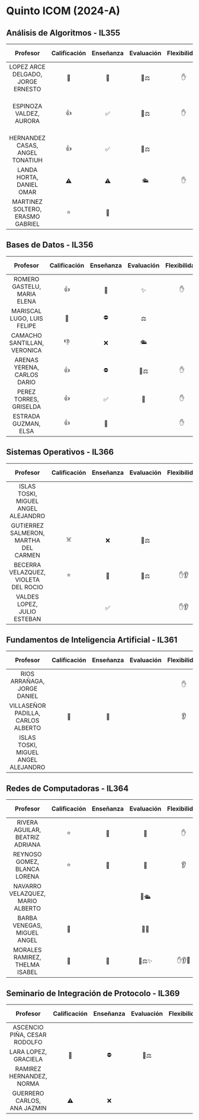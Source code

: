 # Quinto ICOM (2024-A)

## Análisis de Algoritmos - IL355

|             Profesor              | Calificación | Enseñanza | Evaluación | Flexibilidad | Personalidad | Modalidad | Asistencia | Rúbrica                         |              Otras Materias              | Reseñas                                                                                                                                                                                                                                                                                                                                                                                                                                                                                                                                                                                                                                                                                                                                                                                                                                                                                                                                                                                                                                                |
| :-------------------------------: | :----------: | :-------: | :--------: | :----------: | :----------: | :-------: | :--------: | :------------------------------ | :--------------------------------------: | :----------------------------------------------------------------------------------------------------------------------------------------------------------------------------------------------------------------------------------------------------------------------------------------------------------------------------------------------------------------------------------------------------------------------------------------------------------------------------------------------------------------------------------------------------------------------------------------------------------------------------------------------------------------------------------------------------------------------------------------------------------------------------------------------------------------------------------------------------------------------------------------------------------------------------------------------------------------------------------------------------------------------------------------------------- |
| LOPEZ ARCE DELGADO, JORGE ERNESTO |      🌟      |    🧠     |    👿⚖️    |      ✋      |      🤙      |    ✍     |            |                                 | Seminario de Arquitectura de Computadora | [1](https://www.misprofesores.com/profesores/Jorge-Erneste-Lopez-Arce-Delgado_139089) [2](https://www.facebook.com/groups/155476074566297/posts/4541495262631001/?comment_id=4541517772628750) [3](https://www.facebook.com/groups/155476074566297/posts/4085364828244049/?comment_id=4085377451576120&__cft__[0]=AZWZtMl0uZehe21yIk6TdC6dyQewVmBiBRzrP8m3-0vNT8Qrc38Wfym71GAFuu9qo1w5LIbLetFOIgoXRJwphvVzl1iWyFbJOt0mgu0x9F9Dz-ZX-AQ-MZvrDHSDMZY1VCiIuL6WNNRUlpp41FKh3KPY1fupfIGoZG6DWEkPDRVIETATPN28iS7kuc6PW6PG94Y&__tn__=R]-R)                                                                                                                                                                                                                                                                                                                                                                                                                                                                                                                     |
|      ESPINOZA VALDEZ, AURORA      |      👍      |    ✅     |    👿⚖️    |      ✋      |              |    ✍     |     📝     | 60 Exámenes (2)<br>40 Acts. (4) |                                          | [1](https://www.misprofesores.com/profesores/Aurora-Espinoza-Valdez_139763) [2](https://www.facebook.com/groups/155476074566297/posts/1685711931542696/?comment_id=1686146241499265) [3](https://www.facebook.com/groups/155476074566297/permalink/4085445741569291/) [4](https://www.facebook.com/groups/155476074566297/posts/1508712095909348/?comment_id=1508733715907186&__cft__[0]=AZX32J2COGlwb45-58gvfuCKfkPFiAqTevXm0BKZRiOzFzTnKJ8DcRS25gicQm6tTfdtmRvTaM8CSfg53yIP9XRwIiGbOSAjppISwX9MCDe7ZQEZl_7F2FIRfbatcYSzJPR0uE6xAzeMZyW1zikaF3Gg4pUNDwR8-pn3MfU4SaCmxPOH0GrbfdiGovUXGwj2VE0&__tn__=R]-R) [5](https://www.facebook.com/groups/155476074566297/posts/6887453818035122/?comment_id=6894218244025346) [6](https://www.facebook.com/groups/155476074566297/posts/6881990875248083/?comment_id=6882050778575426&__cft__[0]=AZXYD2T-SGnunNZ_ZZOP7hK_WJleL0xw5SUyax4N5snoJxkcRf-g-eAKurkA98R3AKkUxDsgczd6uXftlHtYWRwRWxkeJVpTWlEiwDt63W9HgJIuAe613s1uPGS7rIUzz6MYYNOc85i2bgsDCDotOufeuJtOedxx9ReK02W4ErinmgLQDuDx6rnu2jpDJhWElgM&__tn__=R]-R) |
|  HERNANDEZ CASAS, ANGEL TONATIUH  |      👍      |    ✅     |    👿⚖️    |              |              |    ✍     |     📝     |                                 |         Traductores de Lenguaje          | [1](https://www.misprofesores.com/profesores/Angel-Tonatiuh-Hernandez-Casas_97283) [2](https://www.facebook.com/groups/155476074566297/posts/6902869463160224/?comment_id=6906849516095552) [3](https://www.facebook.com/groups/155476074566297/posts/6887453818035122/?comment_id=6887587881355049&reply_comment_id=6891076354339535)                                                                                                                                                                                                                                                                                                                                                                                                                                                                                                                                                                                                                                                                                                                 |
|     LANDA HORTA, DANIEL OMAR      |      ⚠️      |    ⚠️     |     🛳     |      ✋      |      🤙      |    ✍     |    ⏳📝    |                                 |          Circuitos Electrónicos          | [1](https://www.misprofesores.com/profesores/Daniel-Omar-Landa-Horta_97826) [2](https://www.facebook.com/groups/155476074566297/permalink/3677614562352413/) [3](https://www.facebook.com/groups/155476074566297/permalink/6441405145973327/)                                                                                                                                                                                                                                                                                                                                                                                                                                                                                                                                                                                                                                                                                                                                                                                                          |
| MARTINEZ SOLTERO, ERASMO GABRIEL  |      ⭐      |    🧠     |            |              |    🤙 🤡     |    ✍     |            |                                 |                                          | [1](https://www.misprofesores.com/profesores/ERASMO-GABRIEL-MARTINEZ-SOLTERO_149299) [2](https://www.facebook.com/groups/155476074566297/posts/6227384367375407/?comment_id=6227742280672949&__cft__[0]=AZVeBhxtl3PAgRfE77oxEpv10r8KjwKTxj5HZK_zpLOni7iCay8EYYIYjDdCwghrKP6qCTRSMCfGHd7a176EVWunkbn0F7BicP6XYkyKvFf51CwHdfw6yq_iIFoDn-WfKiyjKAT2URCXsE2YDrZqtg_uBAwjcO2QY5tt59X7sVsq7IBs799FV61-cyYqbniQ-Kw&__tn__=R]-R) [3](https://www.facebook.com/groups/155476074566297/posts/6955867991193704/?comment_id=6955875187859651) [4](https://www.facebook.com/groups/155476074566297/posts/6181095882004256/?comment_id=6185743034872874) [5](https://www.facebook.com/groups/155476074566297/posts/6887453818035122/?comment_id=6894218244025346)                                                                                                                                                                                                                                                                                                    |

## Bases de Datos - IL356

|          Profesor           | Calificación | Enseñanza | Evaluación | Flexibilidad | Personalidad | Modalidad | Asistencia | Rúbrica                       | Otras Materias | Reseñas                                                                                                                                                                                                                                                                                                                           |
| :-------------------------: | :----------: | :-------: | :--------: | :----------: | :----------: | :-------: | :--------: | :---------------------------- | :------------: | :-------------------------------------------------------------------------------------------------------------------------------------------------------------------------------------------------------------------------------------------------------------------------------------------------------------------------------- |
| ROMERO GASTELU, MARIA ELENA |      👍      |    🧠     |     ✨     |      ✋      |      ❤️      |    💼     |    ⌚📝    | 80 Acts.<br>20 Proyecto final |                | [1](https://www.misprofesores.com/profesores/Maria-Elena-Romero-Gastelu_153505) [2](https://www.misprofesores.com/profesores/Maria-Elena-Romero-Gastelu_153831) [3](https://www.facebook.com/groups/155476074566297/posts/3201110666669474/?comment_id=3201191826661358)                                                          |
| MARISCAL LUGO, LUIS FELIPE  |      🤔      |    ⛔     |     ⚖️     |              |     🤙🤡     |           |  ⌚⏳🔔📝  |                               |                | [1](https://www.misprofesores.com/profesores/luis-felipe-mariscal-lugo_66679) [2](https://www.misprofesores.com/profesores/Luis-Felipe-Mariscal-Lugo_160076) [3](../personales.md)                                                                                                                                                |
| CAMACHO SANTILLAN, VERONICA |      👎      |    ❌     |     🛳     |              |              |    💼     |   🛏⏳📝   |                               |                | [1](https://www.misprofesores.com/profesores/VERONICA-CAMACHO-SANTILLAN_139857) [2](https://www.misprofesores.com/profesores/Veronica-Camacho-Santillan_116958) [3](https://www.facebook.com/groups/155476074566297/permalink/1394023534044872/) [4](https://www.facebook.com/groups/155476074566297/permalink/3569779599802577/) |
| ARENAS YERENA, CARLOS DARIO |      👍      |    ⛔     |    👿⚖️    |      ✋      |      😡      |    💼     |     ⏳     |                               |                | [1](https://www.misprofesores.com/profesores/Carlos-Dario-Arenas-Yerena_139760) [2](https://www.facebook.com/groups/155476074566297/posts/2592190224228191/?comment_id=2592226447557902)                                                                                                                                          |
|   PEREZ TORRES, GRISELDA    |      👍      |    ✅     |     💯     |      ✋      |              |    💼     |    🔔📝    |                               |                | [1](https://www.misprofesores.com/profesores/GRISELDA-PEREZ-TORRES_103345) [2](https://www.facebook.com/groups/155476074566297/permalink/2213728705407680/) [3](https://www.facebook.com/groups/155476074566297/posts/6887453818035122/?comment_id=6888310877949416)                                                              |
|    ESTRADA GUZMAN, ELSA     |      👍      |    🧠     |            |      ✋      |      🎭      |    💼     |     ⌚     |                               |                | [1](https://www.misprofesores.com/profesores/Elsa-Estrada-Guzman_147558) [2](https://www.facebook.com/groups/155476074566297/permalink/3669298919850644/)                                                                                                                                                                         |

## Sistemas Operativos - IL366

|               Profesor                | Calificación | Enseñanza | Evaluación | Flexibilidad | Personalidad | Modalidad | Asistencia | Rúbrica |   Otras Materias    | Reseñas                                                                                                                                                                                                                                                                                                                                                                                                                                                                                                                                                                                                                                                                                                                                                                                                                      |
| :-----------------------------------: | :----------: | :-------: | :--------: | :----------: | :----------: | :-------: | :--------: | :------ | :-----------------: | :--------------------------------------------------------------------------------------------------------------------------------------------------------------------------------------------------------------------------------------------------------------------------------------------------------------------------------------------------------------------------------------------------------------------------------------------------------------------------------------------------------------------------------------------------------------------------------------------------------------------------------------------------------------------------------------------------------------------------------------------------------------------------------------------------------------------------- |
|  ISLAS TOSKI, MIGUEL ANGEL ALEJANDRO  |              |           |            |              |      ✍      |    💼     |            |         |   Bases de Datos    | [1](https://www.facebook.com/groups/155476074566297/posts/6223113001135877/?comment_id=6223133944467116)                                                                                                                                                                                                                                                                                                                                                                                                                                                                                                                                                                                                                                                                                                                     |
| GUTIERREZ SALMERON, MARTHA DEL CARMEN |      ☠️      |    ❌     |    👿⚖️    |              |      😡      |    💼     |     📝     |         |                     | [1](https://www.misprofesores.com/profesores/MARTHA-DEL-CARMEN-GUTIERREZ-SALMERON_124903) [2](https://www.facebook.com/groups/155476074566297/permalink/1533796740067550/) [3](https://www.facebook.com/groups/155476074566297/permalink/1956569171123636/) [4](https://www.facebook.com/groups/155476074566297/permalink/2210695572377660/) [5](https://www.facebook.com/groups/155476074566297/permalink/880195738760990/)                                                                                                                                                                                                                                                                                                                                                                                                 |
| BECERRA VELAZQUEZ, VIOLETA DEL ROCIO  |      ⭐      |    🧠     |    👿⚖️    |     ✋👂     |              |    💼     |     📝     |         |                     | [1](https://www.misprofesores.com/profesores/Violeta-del-Rocio-Becerra-Velazquez_159549) [2](https://www.facebook.com/groups/155476074566297/posts/880227115424519/?comment_id=880227292091168) [3](https://www.facebook.com/groups/155476074566297/posts/1685887868191769/?comment_id=1686009988179557&__cft__[0]=AZUnpeODovm2xC9MQrJrkmDjHB_rNTyHZCQQ7vPBSN-2_0W1DgaCTkhch8i6avrnnPKOjK5qAvh7bDTy1zZoL6sqltMHj0d52brrC9fpVjcG0xK6mPYIzOjQGbvjPgAwC_xWp-Uif6kXUvgx8vFD8vHV&__tn__=R]-R) [4](https://www.facebook.com/groups/155476074566297/posts/6881990875248083/?comment_id=6882005465246624&__cft__[0]=AZXYD2T-SGnunNZ_ZZOP7hK_WJleL0xw5SUyax4N5snoJxkcRf-g-eAKurkA98R3AKkUxDsgczd6uXftlHtYWRwRWxkeJVpTWlEiwDt63W9HgJIuAe613s1uPGS7rIUzz6MYYNOc85i2bgsDCDotOufeuJtOedxx9ReK02W4ErinmgLQDuDx6rnu2jpDJhWElgM&__tn__=R]-R) |
|      VALDES LOPEZ, JULIO ESTEBAN      |              |    ✅     |            |     ✋👂     |      🤡      |    💼     |     📝     |         | Estructura de Datos | [1](https://www.misprofesores.com/profesores/Julio-Esteban-Valdes-Lopez_139809)                                                                                                                                                                                                                                                                                                                                                                                                                                                                                                                                                                                                                                                                                                                                              |

## Fundamentos de Inteligencia Artificial - IL361

|              Profesor               | Calificación | Enseñanza | Evaluación | Flexibilidad | Personalidad | Modalidad | Asistencia | Rúbrica |   Otras Materias    | Reseñas                                                                                                                                                                 |
| :---------------------------------: | :----------: | :-------: | :--------: | :----------: | :----------: | :-------: | :--------: | :------ | :-----------------: | :---------------------------------------------------------------------------------------------------------------------------------------------------------------------- |
|     RIOS ARRAÑAGA, JORGE DANIEL     |              |           |            |      ✋      |              |    ✍     |            |         |                     | [1](https://www.facebook.com/groups/155476074566297/posts/6948653675248469)                                                                                             |
| VILLASEÑOR PADILLA, CARLOS ALBERTO  |      🌟      |    🧠     |            |      👂      |              |    ✍     |     📝     |         |                     | [1](https://www.misprofesores.com/profesores/Carlos-Alberto-Villasenor-Padilla_171505) [2](https://www.facebook.com/groups/155476074566297/permalink/6230673790379798/) |
| ISLAS TOSKI, MIGUEL ANGEL ALEJANDRO |              |           |            |              |              |   💻💼    |            |         | Sistemas Operativos | [1](https://www.facebook.com/groups/155476074566297/posts/6223113001135877/?comment_id=6223133944467116)                                                                |

## Redes de Computadoras - IL364

|             Profesor             | Calificación | Enseñanza | Evaluación | Flexibilidad | Personalidad | Modalidad | Asistencia | Rúbrica |        Otras Materias        | Reseñas                                                                                                                                                                                                                                                                                                                                                                                                                                                                                                                          |
| :------------------------------: | :----------: | :-------: | :--------: | :----------: | :----------: | :-------: | :--------: | :------ | :--------------------------: | :------------------------------------------------------------------------------------------------------------------------------------------------------------------------------------------------------------------------------------------------------------------------------------------------------------------------------------------------------------------------------------------------------------------------------------------------------------------------------------------------------------------------------- |
| RIVERA AGUILAR, BEATRIZ ADRIANA  |      ⭐      |    🧠     |     💯     |      ✋      |      ❤️      |    ✍     |     📝     |         |                              | [1](https://www.misprofesores.com/profesores/Beatriz-Adriana-Rivera-Aguilar_139758) [2](https://www.facebook.com/groups/155476074566297/posts/6887453818035122/?comment_id=6888310877949416) [3](https://www.facebook.com/groups/155476074566297/posts/6228562293924281/?comment_id=6228692983911212&__cft__[0]=AZUOhc_12mFLguUbeT0b5zpHid-QOfHNjWUFppHzGfgZiz2ZqGs7UkKQeOIF9qpMVAHJLLzTDQUlP7m7l6W5l4yS8aoIm5-2AH_yYHRjx-hhP_QA2m8t8SOk7H9qoAFHngJ5DrRcQy7xIiwY0JwQrBPCkKFedqxNJU8XEMCkOxvFAzfPjMDdjCQdSoOFUCzzyLw&__tn__=R]-R) |
|   REYNOSO GOMEZ, BLANCA LORENA   |      ⭐      |    🧠     |     💯     |      👂      |              |    ✍     |     🏝️     |         |                              | [1](https://www.misprofesores.com/profesores/Blanca-Lorena-Reynoso-Gomez_153594)                                                                                                                                                                                                                                                                                                                                                                                                                                                 |
| NAVARRO VELAZQUEZ, MARIO ALBERTO |              |           |    💯🛳    |              |              |           |   🛏️🔔📝   |         | Arquitectura de Computadoras | [1](https://www.facebook.com/groups/155476074566297/permalink/6241670102613500/)                                                                                                                                                                                                                                                                                                                                                                                                                                                 |
|   BARBA VENEGAS, MIGUEL ANGEL    |      🤔      |           |    👿👹    |              |     🤙🤡     |    ✍     |     📝     |         |                              | [1](https://www.misprofesores.com/profesores/Miguel-Angel-Barba-Venegas_147963) [2](https://www.misprofesores.com/profesores/MIGUEL-ANGEL-BARBA-VENEGAS_153709)                                                                                                                                                                                                                                                                                                                                                                  |
|  MORALES RAMIREZ, THELMA ISABEL  |      🌟      |    🧠     |   👿⚖️✨   |    ✋👂🔧    |     ❤️🤙     |    ✍     |   🛎️🔔🏝️   |         | Arquitectura de Computadoras | [1](https://www.misprofesores.com/profesores/THELMA-ISABEL-RAMIREZ-MORALES_142351) [2](../personales.md)                                                                                                                                                                                                                                                                                                                                                                                                                         |

## Seminario de Integración de Protocolo - IL369

|           Profesor           | Calificación | Enseñanza | Evaluación | Flexibilidad | Personalidad | Modalidad | Asistencia | Rúbrica | Otras Materias | Reseñas                                                                                                                                                                                                                                                    |
| :--------------------------: | :----------: | :-------: | :--------: | :----------: | :----------: | :-------: | :--------: | :------ | :------------: | :--------------------------------------------------------------------------------------------------------------------------------------------------------------------------------------------------------------------------------------------------------- |
| ASCENCIO PIÑA, CESAR RODOLFO |              |           |            |              |              |    ✍     |     📝     |         |                | [1](https://www.misprofesores.com/profesores/Cesar-Rodolfo-Ascencio-Pina_159185)                                                                                                                                                                           |
|     LARA LOPEZ, GRACIELA     |      🤔      |    ⛔     |    👿⚖️    |              |     😡🇪🇸     |    ✍     |     📝     |         |                | [1](https://www.misprofesores.com/profesores/Graciela-Lara-Lopez_153297) [2](https://www.misprofesores.com/profesores/Graciela-Lara-Lopez_139753) [3](https://www.facebook.com/groups/155476074566297/posts/6887453818035122/?comment_id=6888310877949416) |
|   RAMIREZ HERNANDEZ, NORMA   |              |           |            |              |              |    ✍     |            |         |                |                                                                                                                                                                                                                                                            |
| GUERRERO CARLOS, ANA JAZMIN  |      ⚠      |    ❌     |            |              |     👂🥱     |           |  ⌚⏳🔔📝  |         |                | [1](https://www.misprofesores.com/profesores/Ana-Jazmin-Guerrero-Carlos_171517) [2](../personales.md)                                                                                                                                                      |
